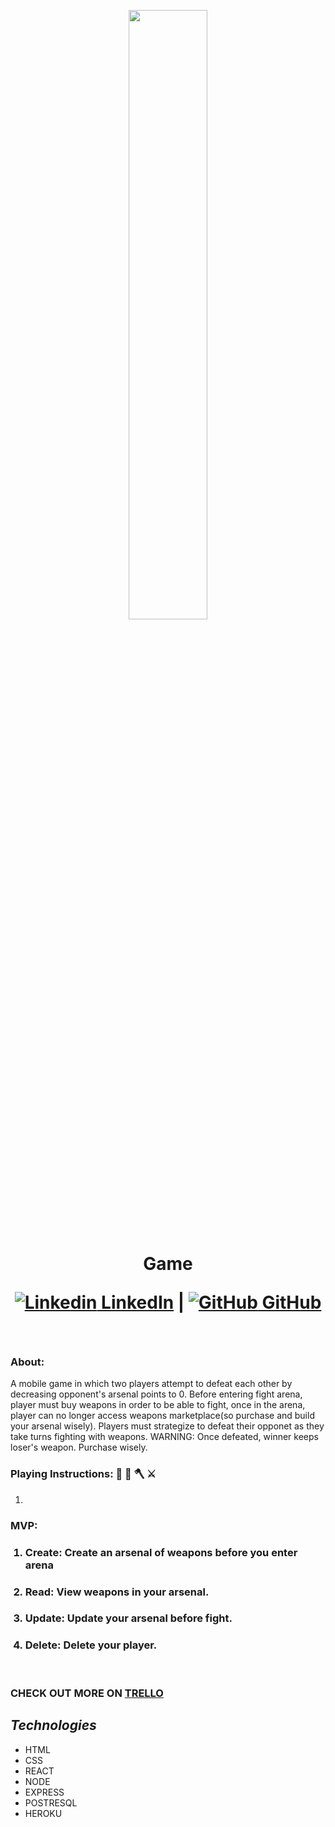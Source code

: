 <p align="center" width="350px">
    <img width="50%" src="https://i.ibb.co/zfBcpjN/Arsenal.png">
</p>
<h1 align="center"> Game 


[![Linkedin](https://i.stack.imgur.com/gVE0j.png) LinkedIn](https://www.linkedin.com/in/michelle-flores-872481232/) | [![GitHub](https://i.stack.imgur.com/tskMh.png) GitHub](https://github.com/Michelleflo55)
</h1>
&nbsp;

### **About:**
A mobile game in which two players attempt to defeat each other by decreasing opponent's arsenal points to 0. Before entering fight arena, player must buy weapons in order to be able to fight, once in the arena, player can no longer access weapons marketplace(so purchase and build your arsenal wisely). Players must strategize to defeat their opponet as they take turns fighting with weapons. WARNING: Once defeated, winner keeps loser's weapon. Purchase wisely. 

### **Playing Instructions:** :gun: :bow_and_arrow: :axe: 	:crossed_swords:
<ol>
<li> 

</ol>

### **MVP:**  
<ol>

###     <li>Create: Create an arsenal of weapons before you enter arena
###     <li>Read:   View weapons in your arsenal. 
###     <li> Update: Update your arsenal before fight. 
###     <li>Delete: Delete your player. 
</ol>

  &nbsp;
### **CHECK OUT MORE ON [TRELLO](https://trello.com/b/7USVKxhU/arsenal)**

 ## ***Technologies***
 * HTML
 * CSS
* REACT
* NODE
* EXPRESS
* POSTRESQL
* HEROKU